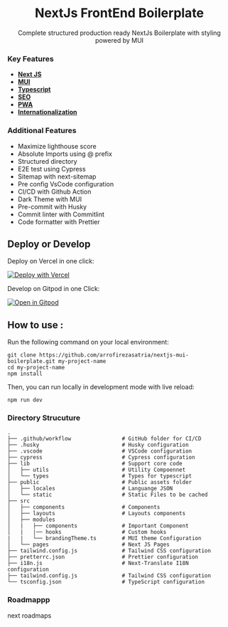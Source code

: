 
<h1 align="center">NextJs FrontEnd Boilerplate</h1>
<p align="center">Complete structured production ready NextJs Boilerplate with styling powered by MUI</p>

### Key Features

- [**Next JS**](https://nextjs.org/)
- [**MUI**](https://nextjs.org/)
- [**Typescript**](https://nextjs.org/)
- [**SEO**](https://nextjs.org/)
- [**PWA**](https://nextjs.org/)
- [**Internationalization**](https://nextjs.org/)

### Additional Features

- Maximize lighthouse score
- Absolute Imports using @ prefix
- Structured directory
- E2E test using Cypress
- Sitemap with next-sitemap
- Pre config VsCode configuration
- CI/CD with Github Action
- Dark Theme with MUI
- Pre-commit with Husky
- Commit linter with Commitlint
- Code formatter with Prettier

<!--

### Background

sadjkfh sfsdjfasd fasdjfkhasd fjkhasdf hasfhasd fasd fasdf

-->


## Deploy or Develop

Deploy on Vercel in one click:

[![Deploy with Vercel](https://vercel.com/button)](https://vercel.com/new/clone?repository-url=https%3A%2F%2Fgithub.com%2Farrofirezasatria%2Fnextjs-mui-boilerplate)

Develop on Gitpod in one Click:

[![Open in Gitpod](https://gitpod.io/button/open-in-gitpod.svg)](https://gitpod.io/#https://github.com/arrofirezasatria/nextjs-mui-boilerplate)




## How to use :

Run the following command on your local environment:

```shell
git clone https://github.com/arrofirezasatria/nextjs-mui-boilerplate.git my-project-name
cd my-project-name
npm install
```

Then, you can run locally in development mode with live reload:

```shell
npm run dev
```


### Directory Strucuture

```shell
.
├── .github/workflow                # GitHub folder for CI/CD
├── .husky                          # Husky configuration
├── .vscode                         # VSCode configuration
├── cypress                         # Cypress configuration
├── lib                             # Support core code
│   ├── utils                       # Utility Compoennet
│   └── types                       # Types for typescript
├── public                          # Public assets folder
│   ├── locales                     # Languange JSON
│   └── static                      # Static Files to be cached
├── src
│   ├── components                  # Components
│   ├── layouts                     # Layouts components
│   ├── modules                     
│   |   ├── components              # Important Component
│   |   |── hooks                   # Custom hooks
|   |   └── brandingTheme.ts        # MUI theme Configuration
│   └── pages                       # Next JS Pages
├── tailwind.config.js              # Tailwind CSS configuration
├── pretterrc.json                  # Prettier configuration
├── i18n.js                         # Next-Translate I18N configuration
├── tailwind.config.js              # Tailwind CSS configuration
└── tsconfig.json                   # TypeScript configuration
```

### Roadmappp

next roadmaps

